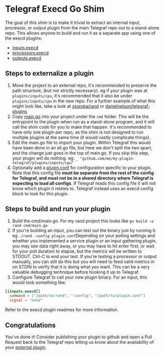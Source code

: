 # Telegraf Execd Go Shim

The goal of this _shim_ is to make it trivial to extract an internal input,
processor, or output plugin from the main Telegraf repo out to a stand-alone
repo. This allows anyone to build and run it as a separate app using one of the
execd plugins:

- [inputs.execd](/plugins/inputs/execd)
- [processors.execd](/plugins/processors/execd)
- [outputs.execd](/plugins/outputs/execd)

## Steps to externalize a plugin

1. Move the project to an external repo, it's recommended to preserve the path
   structure, (but not strictly necessary). eg if your plugin was at
   `plugins/inputs/cpu`, it's recommended that it also be under `plugins/inputs/cpu`
   in the new repo. For a further example of what this might look like, take a
   look at [ssoroka/rand](https://github.com/ssoroka/rand) or
   [danielnelson/telegraf-plugins](https://github.com/danielnelson/telegraf-plugins)
1. Copy [main.go](/plugins/common/shim/example/cmd/main.go) into your project
   under the `cmd` folder. This will be the entrypoint to the plugin when run as
   a stand-alone program, and it will call the shim code for you to make that
   happen. It's recommended to have only one plugin per repo, as the shim is not
   designed to run multiple plugins at the same time (it would vastly complicate
   things).
1. Edit the main.go file to import your plugin. Within Telegraf this would have
   been done in an all.go file, but here we don't split the two apart, and the
   change  just goes in the top of main.go. If you skip this step, your plugin
   will do nothing. eg: `_ "github.com/me/my-plugin-telegraf/plugins/inputs/cpu"`
1. Optionally add a [plugin.conf](/plugins/common/shim/example/cmd/plugin.conf)
   for configuration specific to your plugin. Note that this config file **must
   be separate from the rest of the config for Telegraf, and must not be in a
   shared directory where Telegraf is expecting to load all configs**.
   If Telegraf reads this config file it will not know which plugin it relates
   to. Telegraf instead uses an execd config block to look for this plugin.

## Steps to build and run your plugin

1. Build the cmd/main.go. For my rand project this looks like
   `go build -o rand cmd/main.go`
1. If you're building an input, you can test out the binary just by running it.
   eg `./rand -config plugin.conf`Depending on your polling settings and whether
   you implemented a service plugin or an input gathering plugin, you may see
   data right away, or you may have to hit enter first, or wait for your poll
   duration to elapse, but the metrics will be written to STDOUT. Ctrl-C to end
   your test. If you're testing a processor or output manually, you can still do
   this but you will need to feed valid metrics in on STDIN to verify that it is
   doing what you want. This can be a very valuable debugging technique before
   hooking it up to Telegraf.
1. Configure Telegraf to call your new plugin binary. For an input, this would
   look something like:

```toml
[[inputs.execd]]
  command = ["/path/to/rand", "-config", "/path/to/plugin.conf"]
  signal = "none"
```

  Refer to the execd plugin readmes for more information.

## Congratulations

You've done it! Consider publishing your plugin to github and open a Pull
Request back to the Telegraf repo letting us know about the availability of your
[external plugin](/EXTERNAL_PLUGINS.md).
